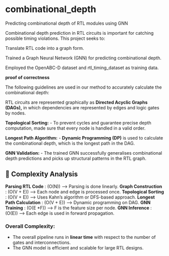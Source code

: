 # combinational_depth
Predicting combinational depth of RTL modules using GNN

Combinational depth prediction in RTL circuits is important for catching possible timing violations.
This project seeks to:

Translate RTL code into a graph form.

Trained a Graph Neural Network (GNN) for predicting combinational depth.

Employed the OpenABC-D dataset and rtl_timing_dataset as training data.

**proof of correctness**

The following guidelines are used in our method to accurately calculate the combinational depth:

RTL circuits are represented graphically as **Directed Acyclic Graphs (DAGs),** in which dependencies are represented by edges and logic gates by nodes.
  
**Topological Sorting:** - To prevent cycles and guarantee precise depth computation,  made sure that every node is handled in a valid order.
  
**Longest Path Algorithm:** - **Dynamic Programming (DP)** is used to calculate the combinational depth, which is the longest path in the DAG.
  
**GNN Validation:** - The trained GNN successfully generalises combinational depth predictions and picks up structural patterns in the RTL graph.
## **🔹 Complexity Analysis**

         

**Parsing RTL Code** : (O(N))             -->  Parsing is done linearly. 
**Graph Construction** : (O(V + E))        --> Each node and edge is processed once. 
**Topological Sorting** : (O(V + E))       --> Uses Kahn’s algorithm or DFS-based approach. 
**Longest Path Calculation** : (O(V + E))  --> Dynamic programming on DAG. 
**GNN Training** : (O(E *F))         --> F is the feature size per node. 
**GNN Inference** : (O(E))                 --> Each edge is used in forward propagation. 

### **Overall Complexity:**  
- The overall pipeline runs in **linear time** with respect to the number of gates and interconnections.
- The GNN model is efficient and scalable for large RTL designs.


